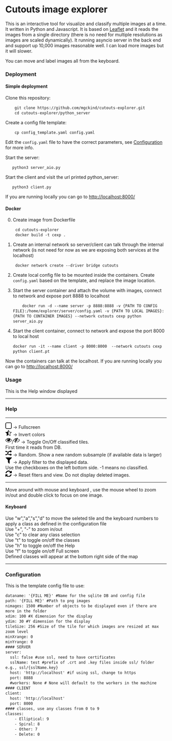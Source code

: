 # Cutouts image explorer

This is an interactive tool for visualize and classify multiple images at a time. It written in Python and Javascript. It is based on [Leaflet](https://leafletjs.com/) and it reads the images from a single directory (there is no need for multiple resolutions as images are scaled dynamically). It running asyncio server in the back end and support up 10,000 images reasonable well. I can load more images but it will slower.

You can move and label images all from the keyboard.

### Deployment

#### Simple deployment

Clone this repository:

		git clone https://github.com/mgckind/cutouts-explorer.git
		cd cutouts-explorer/python_server

Create a config file template:

		cp config_template.yaml config.yaml

Edit the `config.yaml` file to have the correct parameters, see [Configuration](#Configuration) for more info.

Start the server:

	   python3 server_aio.py

Start the client and visit the url printed python_server:

	   python3 client.py

If you are running locally you can go to [http://localhost:8000/](http://localhost:8000/)

#### Docker

0. Create image from Dockerfile

        cd cutouts-explorer
        docker build -t cexp .

1. Create an internal network so server/client can talk through the internal network (is not need for now as we are exposing both services at the localhost)

        docker network create --driver bridge cutouts

2. Create local config file to be mounted inside the containers. Create `config.yaml` based on the template, and replace the image location.

3. Start the server container and attach the volume with images, connect to network and expose port 8888 to localhost

           docker run -d --name server -p 8888:8888 -v {PATH TO CONFIG FILE}:/home/explorer/server/config.yaml -v {PATH TO LOCAL IMAGES}:{PATH TO CONTAINER IMAGES} --network cutouts cexp python server_aio.py

4. Start the client container, connect to network and expose the port 8000 to local host

	   docker run -it --name client -p 8000:8000  --network cutouts cexp python client.pt

Now the containers can talk at the localhost. 
If you are running locally you can go to [http://localhost:8000/](http://localhost:8000/)


### Usage

This is the Help window displayed


----

<h3>Help</h3> <hr><span><img src="icons/fa-square-o.png"/> -&gt; Fullscreen</span> <br><span><img src="icons/fa-star-half-o.png"/> -&gt; Invert colors</span> <br><span><img src="icons/fa-eye.png"/>/<img src="icons/fa-eye-slash.png"/> -&gt; Toggle On/Off classified tiles. <br>First time it reads from DB.</span> <br> <span><img src="icons/fa-random.png"/> -&gt; Random. Show a new random subsample (if available data is larger)</span> <br><span><img src="icons/fa-filter.png"/> -&gt; Apply filter to the displayed data.</span> <br> Use the checkboxes on the left bottom side. -1 means no classified. <br><span><img src="icons/fa-refresh.png"/> -&gt; Reset fiters and view. Do not display deleted images.</span> <br> <hr><p> Move around with mouse and keyboard , use the mouse wheel to zoom in/out and double click to focus on one image.</p><h4> Keyboard </h4>Use "w","a","s","d" to move the seleted tile and the keyboard numbers to apply a class as defined in the configuration file <br>Use "+", "-" to zoom in/out <br> Use "c" to clear any class selection <br> Use "t" to toggle on/off the classes <br>Use "h" to toggle on/off the Help<br> Use "f" to toggle on/off Full screen <br>Defined classes will appear at the bottom right side of the map

----

### Configuration

This is the template config file to use:

```
dataname: '{FILL ME}' #Name for the sqlite DB and config file
path: '{FILL ME}' #Path to png images
nimages: 1500 #Number of objects to be displayed even if there are more in the folder
xdim: 100 #X dimension for the display
ydim: 30 #Y dimension for the display
tileSize: 256 #Size of the tile for which images are resized at max zoom level
minXrange: 0
minYrange: 0
#### SERVER
server:
  ssl: false #use ssl, need to have certificates
  sslName: test #prefix of .crt and .key files inside ssl/ folder e.g., ssl/{sslName.key}
  host: 'http://localhost' #if using ssl, change to https
  port: 8888
  #workers: None # None will default to the workers in the machine
#### CLIENT
client:
  host: 'http://localhost'
  port: 8000
#### classes, use any classes from 0 to 9
classes:
    - Elliptical: 9
    - Spiral: 8
    - Other: 7
    - Delete: 0
```

